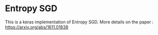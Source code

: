 # Entropy SGD
This is a keras implementation of Entropy SGD.
More details on the paper : https://arxiv.org/abs/1611.01838

